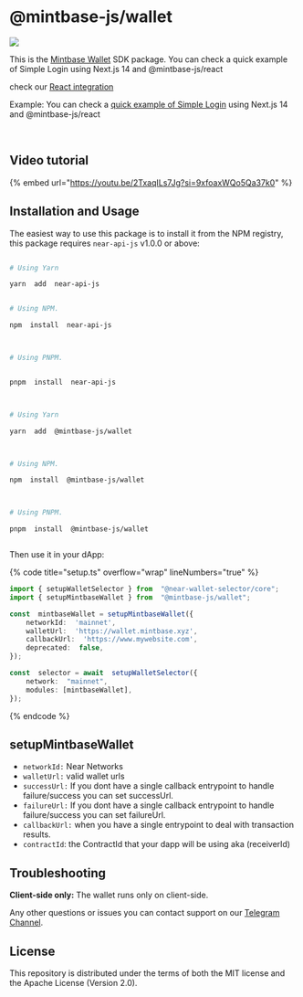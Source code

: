 # @mintbase-js/wallet

![](https://github.com/Mintbase/mintbase-js/assets/11164548/39d50d30-f2e2-45fc-ba69-1853c6906ef1)

This is the [Mintbase Wallet](https://wallet.mintbase.xyz/) SDK package. You can check a quick example of Simple Login using Next.js 14 and @mintbase-js/react

check our [React integration](https://docs.mintbase.xyz/dev/mintbase-sdk-ref/react#mintbasewalletcontextprovider)

Example: You can check a [quick example of Simple Login](https://github.com/Mintbase/examples/tree/main/starter) using Next.js 14 and @mintbase-js/react

<div align="center">

<img src="https://img.shields.io/npm/dw/@mintbase-js/wallet" alt="">

 

<img src="https://img.shields.io/bundlephobia/min/@mintbase-js/wallet" alt="">

</div>

## Video tutorial

{% embed url="https://youtu.be/2TxaqILs7Jg?si=9xfoaxWQo5Qa37k0" %}

## Installation and Usage

The easiest way to use this package is to install it from the NPM registry, this package requires `near-api-js` v1.0.0 or above:

```bash

# Using Yarn

yarn  add  near-api-js


# Using NPM.

npm  install  near-api-js



# Using PNPM.


pnpm  install  near-api-js



```

```bash

# Using Yarn

yarn  add  @mintbase-js/wallet



# Using NPM.

npm  install  @mintbase-js/wallet



# Using PNPM.

pnpm  install  @mintbase-js/wallet



```

Then use it in your dApp:

{% code title="setup.ts" overflow="wrap" lineNumbers="true" %}
```ts
import { setupWalletSelector } from  "@near-wallet-selector/core";
import { setupMintbaseWallet } from  "@mintbase-js/wallet";

const  mintbaseWallet = setupMintbaseWallet({
    networkId:  'mainnet',
    walletUrl:  'https://wallet.mintbase.xyz',
    callbackUrl:  'https://www.mywebsite.com',
    deprecated:  false,
});

const  selector = await  setupWalletSelector({
    network:  "mainnet",
    modules: [mintbaseWallet],
});
```
{% endcode %}

## setupMintbaseWallet

* `networkId:` Near Networks
* `walletUrl:` valid wallet urls
* `successUrl:` If you dont have a single callback entrypoint to handle failure/success you can set successUrl.
* `failureUrl:` If you dont have a single callback entrypoint to handle failure/success you can set failureUrl.
* `callbackUrl:` when you have a single entrypoint to deal with transaction results.
* `contractId`: the ContractId that your dapp will be using aka (receiverId)

## Troubleshooting

**Client-side only:** The wallet runs only on client-side.

Any other questions or issues you can contact support on our [Telegram Channel](https://telegram.me/mintdev).

## License

This repository is distributed under the terms of both the MIT license and the Apache License (Version 2.0).
